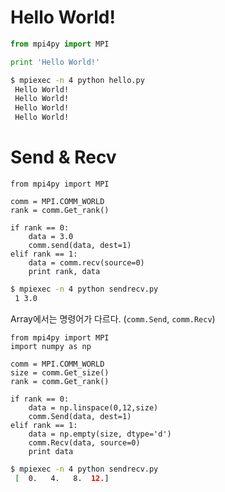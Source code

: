 # Hello World!

```python
from mpi4py import MPI

print 'Hello World!'
```

```sh
$ mpiexec -n 4 python hello.py
 Hello World!
 Hello World!
 Hello World!
 Hello World!
```

# Send & Recv

```{.python}
from mpi4py import MPI

comm = MPI.COMM_WORLD
rank = comm.Get_rank()

if rank == 0:
    data = 3.0
    comm.send(data, dest=1)
elif rank == 1:
    data = comm.recv(source=0)
    print rank, data
```

```sh
$ mpiexec -n 4 python sendrecv.py
 1 3.0
```

Array에서는 명령어가 다르다. (`comm.Send`, `comm.Recv`)

```{.python}
from mpi4py import MPI
import numpy as np

comm = MPI.COMM_WORLD
size = comm.Get_size()
rank = comm.Get_rank()

if rank == 0:
    data = np.linspace(0,12,size)
    comm.Send(data, dest=1)
elif rank == 1:
    data = np.empty(size, dtype='d')
    comm.Recv(data, source=0)
    print data
```

```sh
$ mpiexec -n 4 python sendrecv.py
 [  0.   4.   8.  12.]
```
